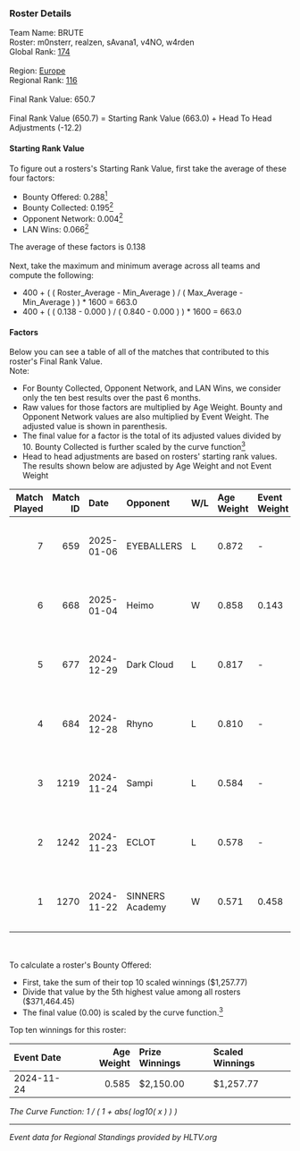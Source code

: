 ### Roster Details<br />
Team Name: BRUTE<br />
Roster: m0nsterr, realzen, sAvana1, v4NO, w4rden<br />
Global Rank: [174](../../standings_global_2025_02_24.md)<br />
<br />
Region: [Europe]( ../../standings_europe_2025_02_24.md)<br />
Regional Rank: [116]( ../../standings_europe_2025_02_24.md)<br />
<br />
Final Rank Value:  650.7<br />
<br />
Final Rank Value (650.7) = Starting Rank Value (663.0) + Head To Head Adjustments (-12.2)<br />

#### Starting Rank Value<br />
To figure out a rosters's Starting Rank Value, first take the average of these four factors:<br />
- Bounty Offered: 0.288[<sup>1</sup>](#table2)
- Bounty Collected: 0.195[<sup>2</sup>](#table1)
- Opponent Network: 0.004[<sup>2</sup>](#table1)
- LAN Wins: 0.066[<sup>2</sup>](#table1)

The average of these factors is 0.138<br />
<br />
Next, take the maximum and minimum average across all teams and compute the following:<br />
- 400 + ( ( Roster_Average - Min_Average ) / ( Max_Average - Min_Average ) ) * 1600 = 663.0
- 400 + ( ( 0.138 - 0.000 ) / ( 0.840 - 0.000 ) ) * 1600 = 663.0


#### Factors<br />
Below you can see a table of all of the matches that contributed to this roster's Final Rank Value.<br />
Note:<br />

- For Bounty Collected, Opponent Network, and LAN Wins, we consider only the ten best results over the past 6 months.
- Raw values for those factors are multiplied by Age Weight. Bounty and Opponent Network values are also multiplied by Event Weight. The adjusted value is shown in parenthesis.
- The final value for a factor is the total of its adjusted values divided by 10. Bounty Collected is further scaled by the curve function[<sup>3</sup>](#curveFunction)
- Head to head adjustments are based on rosters' starting rank values. The results shown below are adjusted by Age Weight and not Event Weight
<span id="table1"></span><br />


| Match Played | Match ID | Date       | Opponent        | W/L | Age Weight | Event Weight | Bounty Collected | Opponent Network | LAN Wins  | H2H Adj. | Roster                                   |
| -: | -: | :- | :- | :- | :- | :- | :- | :- | :- | -: | :- |
|            7 |      659 | 2025-01-06 | EYEBALLERS      | L   | 0.872      | -            | -                | -                | -         |   -10.83 | m0nsterr, realzen, sAvana1, v4NO, w4rden |
|            6 |      668 | 2025-01-04 | Heimo           | W   | 0.858      | 0.143        | 0.004 (0.000)    | 0.155 (0.019)    | 0 (0.000) |    13.36 | m0nsterr, M1key, realzen, v4NO, w4rden   |
|            5 |      677 | 2024-12-29 | Dark Cloud      | L   | 0.817      | -            | -                | -                | -         |    -9.87 | m0nsterr, realzen, Siko, v4NO, w4rden    |
|            4 |      684 | 2024-12-28 | Rhyno           | L   | 0.810      | -            | -                | -                | -         |    -6.56 | m0nsterr, realzen, Siko, v4NO, w4rden    |
|            3 |     1219 | 2024-11-24 | Sampi           | L   | 0.584      | -            | -                | -                | -         |    -6.37 | m0nsterr, realzen, Siko, v4NO, w4rden    |
|            2 |     1242 | 2024-11-23 | ECLOT           | L   | 0.578      | -            | -                | -                | -         |    -2.06 | m0nsterr, realzen, Siko, v4NO, w4rden    |
|            1 |     1270 | 2024-11-22 | SINNERS Academy | W   | 0.571      | 0.458        | 0.001 (0.000)    | 0.062 (0.016)    | 1 (0.571) |    10.09 | m0nsterr, realzen, Siko, v4NO, w4rden    |

<br />
<span id="table2"></span><br />
To calculate a roster's Bounty Offered:<br />

- First, take the sum of their top 10 scaled winnings ($1,257.77)
- Divide that value by the 5th highest value among all rosters ($371,464.45)
- The final value (0.00) is scaled by the curve function.[<sup>3</sup>](#curveFunction)

Top ten winnings for this roster:<br />

| Event Date | Age Weight | Prize Winnings | Scaled Winnings |
| :- | -: | :- | :- |
| 2024-11-24 |      0.585 | $2,150.00      | $1,257.77       |


<span id="curveFunction"></span>_The Curve Function: 1 / ( 1 + abs( log10( x ) ) )_<br />

---
_Event data for Regional Standings provided by HLTV.org_<br />
